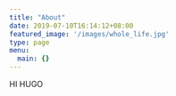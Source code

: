 ```yaml
---
title: "About"
date: 2019-07-10T16:14:12+08:00
featured_image: '/images/whole_life.jpg'
type: page
menu:
  main: {}
---
```


HI HUGO
